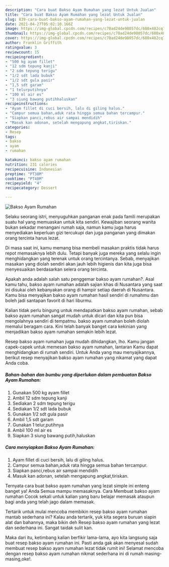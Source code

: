```yaml
---
description: "Cara buat Bakso Ayam Rumahan yang lezat Untuk Jualan"
title: "Cara buat Bakso Ayam Rumahan yang lezat Untuk Jualan"
slug: 839-cara-buat-bakso-ayam-rumahan-yang-lezat-untuk-jualan
date: 2021-04-27T05:02:10.166Z
image: https://img-global.cpcdn.com/recipes/c70ad24de98057dc/680x482cq70/bakso-ayam-rumahan-foto-resep-utama.jpg
thumbnail: https://img-global.cpcdn.com/recipes/c70ad24de98057dc/680x482cq70/bakso-ayam-rumahan-foto-resep-utama.jpg
cover: https://img-global.cpcdn.com/recipes/c70ad24de98057dc/680x482cq70/bakso-ayam-rumahan-foto-resep-utama.jpg
author: Franklin Griffith
ratingvalue: 3
reviewcount: 15
recipeingredient:
- "500 kg ayam fillet"
- "12 sdm tepung kanji"
- "2 sdm tepung terigu"
- "1/2 sdt lada bubuk"
- "1/2 sdt gula pasir"
- "1,5 sdt garam"
- "1 telurputihnya"
- "100 ml air es"
- "3 siung bawang putihhaluskan"
recipeinstructions:
- "Ayam fillet di cuci bersih, lalu di giling halus."
- "Campur semua bahan,aduk rata hingga semua bahan tercampur."
- "Siapkan panci,rebus air sampai mendidih"
- "Masuk kan adonan, setelah mengapung angkat,tiriskan."
categories:
- Resep
tags:
- bakso
- ayam
- rumahan

katakunci: bakso ayam rumahan 
nutrition: 231 calories
recipecuisine: Indonesian
preptime: "PT38M"
cooktime: "PT40M"
recipeyield: "4"
recipecategory: Dessert

---
```



![Bakso Ayam Rumahan](https://img-global.cpcdn.com/recipes/c70ad24de98057dc/680x482cq70/bakso-ayam-rumahan-foto-resep-utama.jpg)

Selaku seorang istri, menyuguhkan panganan enak pada famili merupakan suatu hal yang memuaskan untuk kita sendiri. Kewajiban seorang  wanita bukan sekadar menangani rumah saja, namun kamu juga harus menyediakan keperluan gizi tercukupi dan juga panganan yang dimakan orang tercinta harus lezat.

Di masa  saat ini, kamu memang bisa membeli masakan praktis tidak harus repot memasaknya lebih dulu. Tetapi banyak juga mereka yang selalu ingin menghidangkan yang terenak untuk orang tercintanya. Sebab, menyajikan masakan yang diolah sendiri akan jauh lebih higienis dan kita juga bisa menyesuaikan berdasarkan selera orang tercinta. 



Apakah anda adalah salah satu penggemar bakso ayam rumahan?. Asal kamu tahu, bakso ayam rumahan adalah sajian khas di Nusantara yang saat ini disukai oleh kebanyakan orang di hampir setiap daerah di Nusantara. Kamu bisa menyajikan bakso ayam rumahan hasil sendiri di rumahmu dan boleh jadi santapan favorit di hari liburmu.

Kalian tidak perlu bingung untuk mendapatkan bakso ayam rumahan, sebab bakso ayam rumahan sangat mudah untuk dicari dan kita pun bisa mengolahnya sendiri di tempatmu. bakso ayam rumahan boleh diolah memalui beragam cara. Kini telah banyak banget cara kekinian yang menjadikan bakso ayam rumahan semakin lebih lezat.

Resep bakso ayam rumahan juga mudah dihidangkan, lho. Kamu jangan capek-capek untuk memesan bakso ayam rumahan, lantaran Kamu dapat menghidangkan di rumah sendiri. Untuk Anda yang mau menyajikannya, berikut resep menyajikan bakso ayam rumahan yang nikamat yang dapat Anda coba.

<!--inarticleads1-->

##### Bahan-bahan dan bumbu yang diperlukan dalam pembuatan Bakso Ayam Rumahan:

1. Gunakan 500 kg ayam fillet
1. Ambil 12 sdm tepung kanji
1. Sediakan 2 sdm tepung terigu
1. Sediakan 1/2 sdt lada bubuk
1. Gunakan 1/2 sdt gula pasir
1. Ambil 1,5 sdt garam
1. Gunakan 1 telur,putihnya
1. Ambil 100 ml air es
1. Siapkan 3 siung bawang putih,haluskan




<!--inarticleads2-->

##### Cara menyiapkan Bakso Ayam Rumahan:

1. Ayam fillet di cuci bersih, lalu di giling halus.
1. Campur semua bahan,aduk rata hingga semua bahan tercampur.
1. Siapkan panci,rebus air sampai mendidih
1. Masuk kan adonan, setelah mengapung angkat,tiriskan.




Ternyata cara buat bakso ayam rumahan yang lezat simple ini enteng banget ya! Anda Semua mampu memasaknya. Cara Membuat bakso ayam rumahan Cocok sekali untuk kalian yang baru belajar memasak ataupun bagi anda yang telah jago dalam memasak.

Tertarik untuk mulai mencoba membikin resep bakso ayam rumahan mantab sederhana ini? Kalau anda tertarik, yuk kita segera buruan siapin alat dan bahannya, maka bikin deh Resep bakso ayam rumahan yang lezat dan sederhana ini. Sangat taidak sulit kan. 

Maka dari itu, ketimbang kalian berfikir lama-lama, ayo kita langsung saja buat resep bakso ayam rumahan ini. Pasti anda gak akan menyesal sudah membuat resep bakso ayam rumahan lezat tidak rumit ini! Selamat mencoba dengan resep bakso ayam rumahan nikmat sederhana ini di rumah masing-masing,oke!.

